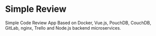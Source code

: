 # Simple Review

Simple Code Review App Based on Docker, Vue.js, PouchDB, CouchDB, GitLab, nginx, Trello and Node.js backend microservices.

